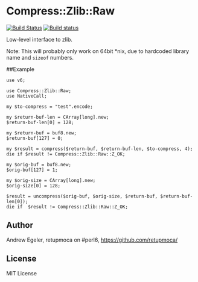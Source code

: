 # Compress::Zlib::Raw

[![Build Status](https://travis-ci.org/retupmoca/P6-Compress-Zlib-Raw.svg?branch=master)](https://travis-ci.org/retupmoca/P6-Compress-Zlib-Raw) [![Build status](https://ci.appveyor.com/api/projects/status/github/retupmoca/P6-Compress-Zlib-Raw?svg=true)](https://ci.appveyor.com/project/retupmoca/P6-Compress-Zlib-Raw/branch/master)

Low-level interface to zlib.

Note: This will probably only work on 64bit \*nix, due to hardcoded library name
 and `sizeof` numbers.

##Example

```Perl6
use v6;

use Compress::Zlib::Raw;
use NativeCall;

my $to-compress = "test".encode;

my $return-buf-len = CArray[long].new;
$return-buf-len[0] = 128;

my $return-buf = buf8.new;
$return-buf[127] = 0;

my $result = compress($return-buf, $return-buf-len, $to-compress, 4);
die if $result != Compress::Zlib::Raw::Z_OK;

my $orig-buf = buf8.new;
$orig-buf[127] = 1;

my $orig-size = CArray[long].new;
$orig-size[0] = 128;

$result = uncompress($orig-buf, $orig-size, $return-buf, $return-buf-len[0]);
die if  $result != Compress::Zlib::Raw::Z_OK;
```

## Author

Andrew Egeler, retupmoca on #perl6, https://github.com/retupmoca/

## License

MIT License

